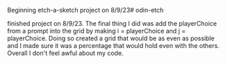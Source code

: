 Beginning etch-a-sketch project on 8/9/23# odin-etch

finished project on 8/9/23. The final thing I did was add the playerChoice from a prompt into the 
grid by making i = playerChoice and j = playerChoice. Doing so created a grid that would 
be as even as possible and I made sure it was a percentage that would hold even with 
the others. Overall I don't feel awful about my code.